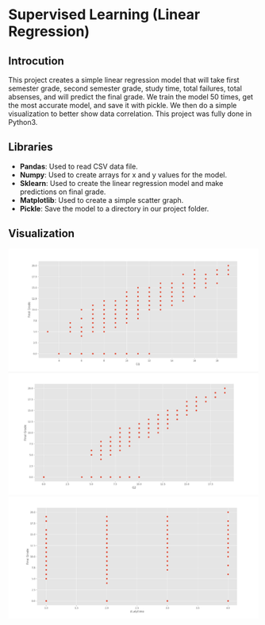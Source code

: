 # Supervised Learning (Linear Regression)

## Introcution

This project creates a simple linear regression model that will take first semester grade, second semester grade, study time, total failures, total absenses, and will predict the final grade. We train the model 50 times, get the most accurate model, and save it with pickle. We then do a simple visualization to better show data correlation. This project was fully done in Python3. 

## Libraries

- **Pandas**: Used to read CSV data file.
- **Numpy**: Used to create arrays for x and y values for the model.
- **Sklearn**: Used to create the linear regression model and make predictions on final grade.
- **Matplotlib**: Used to create a simple scatter graph.
- **Pickle**: Save the model to a directory in our project folder.

## Visualization

![Grade 1 x Final Grade](https://github.com/LuccaCoelho/SupervisedLearning--Linear_Regression--/blob/main/Graphs/Grade%201%20x%20Final%20Grade.png)
![Grade 2 x Final Grade](https://github.com/LuccaCoelho/SupervisedLearning--Linear_Regression--/blob/main/Graphs/Grade%202%20x%20Final%20Grade.png)
![Study Time x Final Grade](https://github.com/LuccaCoelho/SupervisedLearning--Linear_Regression--/blob/main/Graphs/Study%20Time%20x%20Final%20Grade.png)

